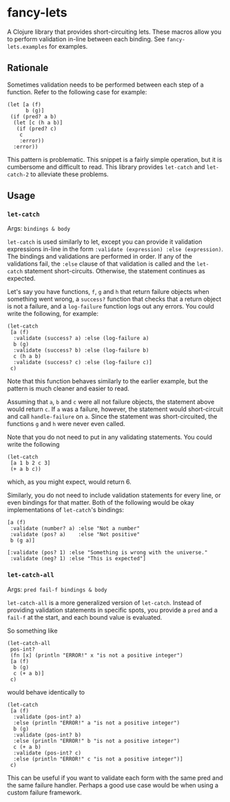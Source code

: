 # fancy-lets

A Clojure library that provides short-circuiting lets. These macros allow you to perform validation in-line between each binding. See `fancy-lets.examples` for examples.

## Rationale

Sometimes validation needs to be performed between each step of a function. Refer to the following case for example:
```
(let [a (f)
      b (g)]
 (if (pred? a b)
  (let [c (h a b)]
   (if (pred? c)
    c
    :error))
  :error))
```
This pattern is problematic. This snippet is a fairly simple operation, but it is cumbersome and difficult to read. This library provides `let-catch` and `let-catch-2` to alleviate these problems.

## Usage

### `let-catch`

Args: `bindings & body`

`let-catch` is used similarly to let, except you can provide it validation expressions in-line in the form `:validate (expression) :else (expression)`. The bindings and validations are performed in order. If any of the validations fail, the `:else` clause of that validation is called and the `let-catch` statement short-circuits. Otherwise, the statement continues as expected. 

Let's say you have functions, `f`, `g` and `h` that return failure objects when something went wrong, a `success?` function that checks that a return object is not a failure, and a `log-failure` function logs out any errors. You could write the following, for example:

```
(let-catch
 [a (f)
  :validate (success? a) :else (log-failure a)
  b (g)
  :validate (success? b) :else (log-failure b)
  c (h a b)
  :validate (success? c) :else (log-failure c)]
 c)
```
Note that this function behaves similarly to the earlier example, but the pattern is much cleaner and easier to read.

Assuming that `a`, `b` and `c` were all not failure objects, the statement above would return `c`. If `a` was a failure, however, the statement would short-circuit and call `handle-failure` on `a`. Since the statement was short-circuited, the functions `g` and `h` were never even called.

Note that you do not need to put in any validating statements. You could write the following
```
(let-catch 
 [a 1 b 2 c 3] 
 (+ a b c))
```
which, as you might expect, would return 6.

Similarly, you do not need to include validation statements for every line, or even bindings for that matter. Both of the following would be okay implementations of `let-catch`'s bindings:
```
[a (f)
 :validate (number? a) :else "Not a number"
 :validate (pos? a)    :else "Not positive"
 b (g a)]
```
```
[:validate (pos? 1) :else "Something is wrong with the universe."
 :validate (neg? 1) :else "This is expected"]
```

### `let-catch-all`

Args: `pred fail-f bindings & body`

`let-catch-all` is a more generalized version of `let-catch`. Instead of providing validation statements in specific spots, you provide a `pred` and a `fail-f` at the start, and each bound value is evaluated. 

So something like
```
(let-catch-all 
 pos-int? 
 (fn [x] (println "ERROR!" x "is not a positive integer")
 [a (f)
  b (g)
  c (+ a b)]
 c)
 ```
 would behave identically to
 ```
 (let-catch 
  [a (f)
   :validate (pos-int? a)
   :else (println "ERROR!" a "is not a positive integer")
   b (g)
   :validate (pos-int? b)
   :else (println "ERROR!" b "is not a positive integer")
   c (+ a b)
   :validate (pos-int? c)
   :else (println "ERROR!" c "is not a positive integer")]
  c)
 ```
This can be useful if you want to validate each form with the same pred and the same failure handler. Perhaps a good use case would be when using a custom failure framework.

